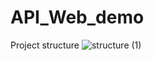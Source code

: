 # API_Web_demo
Project structure
![structure (1)](https://user-images.githubusercontent.com/29488380/120357320-82c8a980-c32f-11eb-8496-08f7bfb916f0.png)
